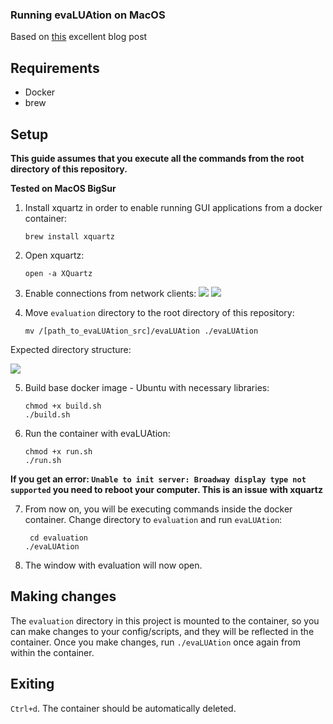 ### Running evaLUAtion on MacOS

Based on [this](https://fredrikaverpil.github.io/2016/07/31/docker-for-mac-and-gui-applications/) excellent blog post

## Requirements
- Docker
- brew

## Setup

**This guide assumes that you execute all the commands from the root directory
of this repository.**

**Tested on MacOS BigSur**

1. Install xquartz in order to enable running
GUI applications from a docker container:
    ```shell
    brew install xquartz
   ```
   
2. Open xquartz:
    ```shell
    open -a XQuartz
    ```
   
3. Enable connections from network clients: 
    ![](img/xquartz1.png)
    ![](img/xquartz2.png)
   
4. Move `evaluation` directory to the root directory of this repository:
    ```shell
   mv /[path_to_evaLUAtion_src]/evaLUAtion ./evaLUAtion
    ```
   
Expected directory structure:

![](img/dirs.png)

5.  Build base docker image - Ubuntu with necessary 
libraries:
    ```shell
    chmod +x build.sh
    ./build.sh
    ```
    
6. Run the container with evaLUAtion: 
    ```shell
    chmod +x run.sh
    ./run.sh
    ```

**If you get an error: `Unable to init server: Broadway display type not supported` you
need to reboot your computer. This is an issue with xquartz**

   
7. From now on, you will be executing commands inside 
the docker container. Change directory to `evaluation` 
   and run `evaLUAtion`:
   ```shell
    cd evaluation
   ./evaLUAtion
    ```

8. The window with evaluation will now open.

## Making changes
The `evaluation` directory in this project is mounted to the container,
so you can make changes to your config/scripts, and they will be 
reflected in the container. Once you make changes, run `./evaLUAtion` once again 
from within the container.

## Exiting
`Ctrl+d`. The container should be automatically deleted.
    


